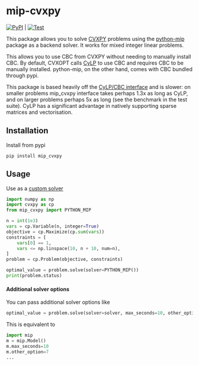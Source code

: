 # mip-cvxpy

  [![PyPI](https://img.shields.io/pypi/v/mip-cvxpy.svg)](https://pypi.org/project/mip-cvxpy/) 
| [![Test](https://github.com/jurasofish/mip_cvxpy/actions/workflows/test.yml/badge.svg?branch=main)](https://github.com/jurasofish/mip_cvxpy/actions/workflows/test.yml)

This package allows you to solve [CVXPY](https://github.com/cvxgrp/cvxpy)
problems using the [python-mip](https://github.com/coin-or/python-mip)
package as a backend solver. It works for mixed integer linear problems.

This allows you to use CBC from CVXPY without needing to manually install
CBC. By default, CVXOPT calls [CyLP](https://github.com/coin-or/CyLP)
to use CBC and requires CBC to be manually installed. python-mip, on
the other hand, comes with CBC bundled through pypi.

This package is based heavily off the [CyLP/CBC interface](
https://github.com/cvxgrp/cvxpy/blob/master/cvxpy/reductions/solvers/conic_solvers/cbc_conif.py)
and is slower: on smaller problems mip_cvxpy interface takes perhaps 1.3x as long
as CyLP, and on larger problems perhaps 5x as long (see the benchmark in the
test suite). CyLP has a significant advantage in natively supporting sparse 
matrices and vectorisation.


## Installation

Install from pypi

```pip install mip_cvxpy```

## Usage

Use as a [custom solver](https://www.cvxpy.org/tutorial/advanced/index.html#custom-solvers)

```python
import numpy as np
import cvxpy as cp
from mip_cvxpy import PYTHON_MIP

n = int(1e3)
vars = cp.Variable(n, integer=True)
objective = cp.Maximize(cp.sum(vars))
constraints = [
    vars[0] == 1,
    vars <= np.linspace(10, n + 10, num=n),
]
problem = cp.Problem(objective, constraints)

optimal_value = problem.solve(solver=PYTHON_MIP())
print(problem.status)
```

#### Additional solver options

You can pass additional solver options like

```python
optimal_value = problem.solve(solver=solver, max_seconds=10, other_option=7)
```

This is equivalent to 

```python
import mip
m = mip.Model()
m.max_seconds=10
m.other_option=7
...
```